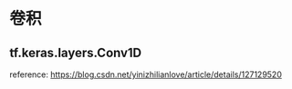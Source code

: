
# 卷积
## tf.keras.layers.Conv1D
reference: https://blog.csdn.net/yinizhilianlove/article/details/127129520
```

```
